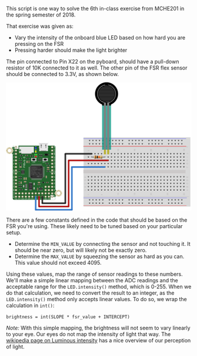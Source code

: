 This script is one way to solve the 6th in-class exercise from MCHE201 in the spring semester of 2018.

That exercise was given as:
* Vary the intensity of the onboard blue LED based on how hard you are 
   pressing on the FSR
* Pressing harder should make the light brighter

The pin connected to Pin X22 on the pyboard, should have a pull-down resistor of 10K connected to it as well. The other pin of the FSR flex sensor should be connected to 3.3V, as shown below.

![FSR Hardware Setup](pyboard_breadboard_FSR.png)

There are a few constants defined in the code that should be based on the FSR you're using. These likely need to be tuned based on your particular setup.
* Determine the `MIN_VALUE` by connecting the sensor and not touching it. It should be near zero, but will likely not be exactly zero.    
* Determine the `MAX_VALUE` by squeezing the sensor as hard as you can. This value should not exceed 4095.   

Using these values, map the range of sensor readings to these numbers. We'll make a simple linear mapping between the ADC readings and the acceptable range for the `LED.intensity()` method, which is 0-255. When we do that calculation, we need to convert the result to an integer, as the `LED.intensity()` method only accepts linear values. To do so, we wrap the calculation in `int()`:

    brightness = int(SLOPE * fsr_value + INTERCEPT) 
    
*Note:* With this simple mapping, the brightness will not seem to vary linearly to your eye. Our eyes do not map the intensity of light that way. The [wikipedia page on Luminous intensity](https://en.wikipedia.org/wiki/Luminous_intensity) has a nice overview of our perception of light.